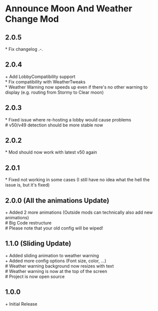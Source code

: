 # Announce Moon And Weather Change Mod<br>

## 2.0.5

\* Fix changelog .-.<br>

## 2.0.4

\+ Add LobbyCompatibility support<br>
\* Fix compatibility with WeatherTweaks<br>
\* Weather Warning now speeds up even if there's no other warning to display (e.g. routing from Stormy to Clear
moon)<br>

## 2.0.3

\* Fixed issue where re-hosting a lobby would cause problems<br>
\# v50/v49 detection should be more stable now<br>

## 2.0.2

\* Mod should now work with latest v50 again

## 2.0.1

\* Fixed not working in some cases (I still have no idea what the hell the issue is, but it's fixed)

## 2.0.0 (All the animations Update)

\+ Added 2 more animations (Outside mods can technically also add new animations)<br>
\# Big Code restructure<br>
\# Please note that your old config will be wiped!<br>

## 1.1.0 (Sliding Update)<br>

\+ Added sliding animation to weather warning<br>
\+ Added more config options (Font size, color, ...)<br>
\# Weather warning background now resizes with text<br>
\# Weather warning is now at the top of the screen<br>
\# Project is now open source<br>

## 1.0.0

\+ Initial Release<br>

